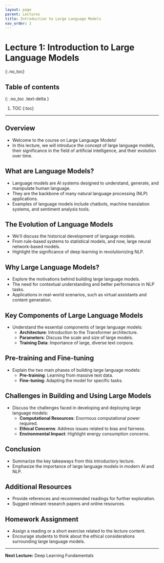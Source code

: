 ```yaml
---
layout: page
parent: Lectures
title: Introduction to Large Language Models
nav_order: 1
---
```


# Lecture 1: Introduction to Large Language Models
{:.no_toc}

## Table of contents
{: .no_toc .text-delta }

1. TOC
{:toc}

---

## Overview

- Welcome to the course on Large Language Models!
- In this lecture, we will introduce the concept of large language models, their significance in the field of artificial intelligence, and their evolution over time.

## What are Language Models?

- Language models are AI systems designed to understand, generate, and manipulate human language.
- They are the backbone of many natural language processing (NLP) applications.
- Examples of language models include chatbots, machine translation systems, and sentiment analysis tools.

## The Evolution of Language Models

- We'll discuss the historical development of language models.
- From rule-based systems to statistical models, and now, large neural network-based models.
- Highlight the significance of deep learning in revolutionizing NLP.

## Why Large Language Models?

- Explore the motivations behind building large language models.
- The need for contextual understanding and better performance in NLP tasks.
- Applications in real-world scenarios, such as virtual assistants and content generation.

## Key Components of Large Language Models

- Understand the essential components of large language models:
  - **Architecture**: Introduction to the Transformer architecture.
  - **Parameters**: Discuss the scale and size of large models.
  - **Training Data**: Importance of large, diverse text corpora.

## Pre-training and Fine-tuning

- Explain the two main phases of building large language models:
  - **Pre-training**: Learning from massive text data.
  - **Fine-tuning**: Adapting the model for specific tasks.

## Challenges in Building and Using Large Models

- Discuss the challenges faced in developing and deploying large language models:
  - **Computational Resources**: Enormous computational power required.
  - **Ethical Concerns**: Address issues related to bias and fairness.
  - **Environmental Impact**: Highlight energy consumption concerns.

## Conclusion

- Summarize the key takeaways from this introductory lecture.
- Emphasize the importance of large language models in modern AI and NLP.

## Additional Resources

- Provide references and recommended readings for further exploration.
- Suggest relevant research papers and online resources.

## Homework Assignment

- Assign a reading or a short exercise related to the lecture content.
- Encourage students to think about the ethical considerations surrounding large language models.

---

**Next Lecture:** Deep Learning Fundamentals